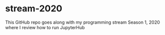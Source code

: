 # stream-2020
This GitHub repo goes along with my programming stream Season 1, 2020 where I review how to run JupyterHub
